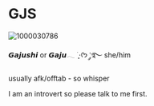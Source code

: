 # GJS
![1000030786](https://github.com/user-attachments/assets/a2903818-3a72-44b2-8281-7a39d4f0d510)


𝙂𝙖𝙟𝙪𝙨𝙝𝙞 or 𝙂𝙖𝙟𝙪𓂃 ࣪ ִֶָ⋅ᡣ𐭩 ་༘࿐ she/him

usually afk/offtab - so whisper

I am an introvert so please talk to me first.
